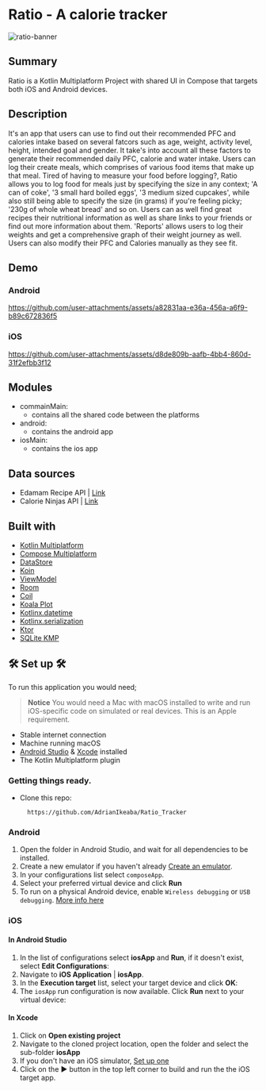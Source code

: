 # Ratio - A calorie tracker

![ratio-banner](https://github.com/user-attachments/assets/57ae990e-f8e7-4c83-a872-c854573e1d1e)



## Summary
Ratio is a Kotlin Multiplatform Project with shared UI in Compose that targets both iOS and Android devices.

## Description
It's an app that users can use to find out their recommended PFC and calories intake based on several fatcors such as age, weight, activity level, height, intended goal and gender.
It take's into account all these factors to generate their recommended daily PFC, calorie and water intake.
Users can log their create meals, which comprises of various food items that make up that meal.
Tired of having to measure your food before logging?, Ratio allows you to log food for meals just by specifying the size in any context; 'A can of coke', '3 small hard boiled eggs', '3 medium sized cupcakes', while also still being able to specify the size (in grams) if you're feeling picky; '230g of whole wheat bread' and so on.
Users can as well find great recipes their nutritional information as well as share links to your friends or find out more information about them.
'Reports' allows users to log their weights and get a comprehensive graph of their weight journey as well.
Users can also modify their PFC and Calories manually as they see fit.

## Demo
 ### Android

https://github.com/user-attachments/assets/a82831aa-e36a-456a-a6f9-b89c672836f5


### iOS

https://github.com/user-attachments/assets/d8de809b-aafb-4bb4-860d-31f2efbb3f12



## Modules
- commainMain:
  - contains all the shared code between the platforms
- android:
  - contains the android app
- iosMain:
  - contains the ios app


## Data sources
- Edamam Recipe API | [Link](https://developer.edamam.com/)
- Calorie Ninjas API | [Link](https://calorieninjas.com/api)

## Built with
- [Kotlin Multiplatform](https://kotlinlang.org/docs/multiplatform.html)
- [Compose Multiplatform](https://www.jetbrains.com/lp/compose-multiplatform/)
- [DataStore](https://developer.android.com/kotlin/multiplatform/datastore)
- [Koin](https://insert-koin.io/docs/reference/koin-mp/kmp/)
- [ViewModel](https://www.jetbrains.com/help/kotlin-multiplatform-dev/compose-viewmodel.html)
- [Room](https://developer.android.com/kotlin/multiplatform/room)
- [Coil](https://github.com/coil-kt/coil)
- [Koala Plot](https://koalaplot.github.io/0.5/docs/)
- [Kotlinx.datetime](https://github.com/Kotlin/kotlinx-datetime)
- [Kotlinx.serialization](https://github.com/Kotlin/kotlinx.serialization)
- [Ktor](https://ktor.io/docs/client-create-multiplatform-application.html)
- [SQLite KMP](https://developer.android.com/kotlin/multiplatform/sqlite)


## 🛠️ Set up 🛠️  
To run this application you would need;
> **Notice**
> You would need a Mac with macOS installed to write and run iOS-specific code on simulated or real devices.
> This is an Apple requirement.

- Stable internet connection
- Machine running macOS
- [Android Studio](https://developer.android.com/studio) & [Xcode](https://apps.apple.com/us/app/xcode/id497799835) installed
- The Kotlin Multiplatform plugin

### Getting things ready.
- Clone this repo:
  ```shell
    https://github.com/AdrianIkeaba/Ratio_Tracker
  ```

### Android
1. Open the folder in Android Studio, and wait for all dependencies to be installed.
2. Create a new emulator if you haven't already [Create an emulator](https://developer.android.com/studio/run/managing-avds).
3. In your configurations list select `composeApp`.
4. Select your preferred virtual device and click **Run**
5. To run on a physical Android device, enable `Wireless debugging` or `USB debugging`. [More info here](https://developer.android.com/studio/run/device)


  ### iOS
  #### In Android Studio
  1. In the list of configurations select **iosApp** and **Run**, if it doesn't exist, select **Edit Configurations**:
  2. Navigate to **iOS Application** | **iosApp**.
  3. In the **Execution target** list, select your target device and click **OK**:
  4. The `iosApp` run configuration is now available. Click **Run** next to your virtual device:

  #### In Xcode
  1. Click on **Open existing project**
  2. Navigate to the cloned project location, open the folder and select the sub-folder **iosApp**
  3. If you don't have an iOS simulator, [Set up one](https://developer.apple.com/documentation/safari-developer-tools/installing-xcode-and-simulators)
  4. Click on the **▶** button in the top left corner to build and run the the iOS target app.
